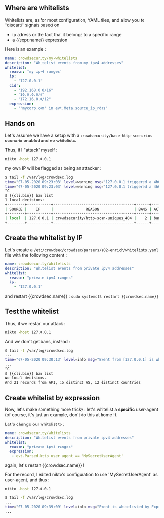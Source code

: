 ## Where are whitelists

Whitelists are, as for most configuration, YAML files, and allow you to "discard" signals based on :

 - ip adress or the fact that it belongs to a specific range
 - a {{expr.name}} expression

Here is an example :

```yaml
name: crowdsecurity/my-whitelists
description: "Whitelist events from my ipv4 addresses"
whitelist:
  reason: "my ipv4 ranges"
  ip: 
    - "127.0.0.1"
  cidr:
    - "192.168.0.0/16"
    - "10.0.0.0/8"
    - "172.16.0.0/12"
  expression:
    - "'mycorp.com' in evt.Meta.source_ip_rdns"
```

## Hands on

Let's assume we have a setup with a `crowdsecurity/base-http-scenarios` scenario enabled and no whitelists.

Thus, if I "attack" myself :

```bash
nikto -host 127.0.0.1
```

my own IP will be flagged as being an attacker :

```bash
$ tail -f /var/log/crowdsec.log 
time="07-05-2020 09:23:03" level=warning msg="127.0.0.1 triggered a 4h0m0s ip ban remediation for [crowdsecurity/http-scan-uniques_404]" bucket_id=old-surf event_time="2020-05-07 09:23:03.322277347 +0200 CEST m=+57172.732939890" scenario=crowdsecurity/http-scan-uniques_404 source_ip=127.0.0.1
time="07-05-2020 09:23:03" level=warning msg="127.0.0.1 triggered a 4h0m0s ip ban remediation for [crowdsecurity/http-crawl-non_statics]" bucket_id=lingering-sun event_time="2020-05-07 09:23:03.345341864 +0200 CEST m=+57172.756004380" scenario=crowdsecurity/http-crawl-non_statics source_ip=127.0.0.1
^C
$ {{cli.bin}} ban list
1 local decisions:
+--------+-----------+-------------------------------------+------+--------+---------+----+--------+------------+
| SOURCE |    IP     |               REASON                | BANS | ACTION | COUNTRY | AS | EVENTS | EXPIRATION |
+--------+-----------+-------------------------------------+------+--------+---------+----+--------+------------+
| local  | 127.0.0.1 | crowdsecurity/http-scan-uniques_404 |    2 | ban    |         | 0  |     47 | 3h55m57s   |
+--------+-----------+-------------------------------------+------+--------+---------+----+--------+------------+

```

## Create the whitelist by IP

Let's create a `/etc/crowdsec/crowdsec/parsers/s02-enrich/whitelists.yaml` file with the following content :

```yaml
name: crowdsecurity/whitelists
description: "Whitelist events from private ipv4 addresses"
whitelist:
  reason: "private ipv4 ranges"
  ip: 
    - "127.0.0.1"

```

and restart {{crowdsec.name}} : `sudo systemctl restart {{crowdsec.name}}`

## Test the whitelist

Thus, if we restart our attack :

```bash
nikto -host 127.0.0.1
```

And we don't get bans, instead :

```bash
$ tail -f /var/log/crowdsec.log  
...
time="07-05-2020 09:30:13" level=info msg="Event from [127.0.0.1] is whitelisted by Ips !" filter= name=lively-firefly stage=s02-enrich
...
^C
$ {{cli.bin}} ban list
No local decisions.
And 21 records from API, 15 distinct AS, 12 distinct countries

```



## Create whitelist by expression

Now, let's make something more tricky : let's whitelist a **specific** user-agent (of course, it's just an example, don't do this at home !).

Let's change our whitelist to :

```yaml
name: crowdsecurity/whitelists
description: "Whitelist events from private ipv4 addresses"
whitelist:
  reason: "private ipv4 ranges"
  expression:
   - evt.Parsed.http_user_agent == 'MySecretUserAgent'
```

again, let's restart {{crowdsec.name}} !

For the record, I edited nikto's configuration to use 'MySecretUserAgent' as user-agent, and thus :

```bash
nikto -host 127.0.0.1
```

```bash
$ tail -f /var/log/crowdsec.log  
...
time="07-05-2020 09:39:09" level=info msg="Event is whitelisted by Expr !" filter= name=solitary-leaf stage=s02-enrich
...
```


